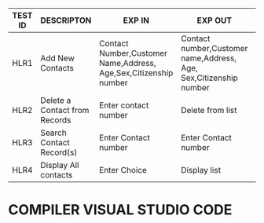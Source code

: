 | **TEST ID** |  **DESCRIPTON**                                              | **EXP IN** | **EXP OUT** |ACTUAL OUT|
|-------------|-----|--------------------------------------------------------------|------------|---|
|  HLR1|Add New Contacts|Contact Number,Customer Name,Address, Age,Sex,Citizenship number| Contact number,Customer name,Address, Age, Sex,Citizenship number | Contact number,Customer name,Address, Age, Sex,Citizenship number| 
|  HLR2| Delete a Contact from Records |  Enter contact number | Delete from list | Delete from list  |Delete from list  |
|  HLR3|Search Contact Record(s) | Enter Contact number | Enter Contact number |Enter Contact number|
|  HLR4|  Display All contacts| Enter Choice | Display list  | Display list |Display list|

 # COMPILER VISUAL STUDIO CODE

